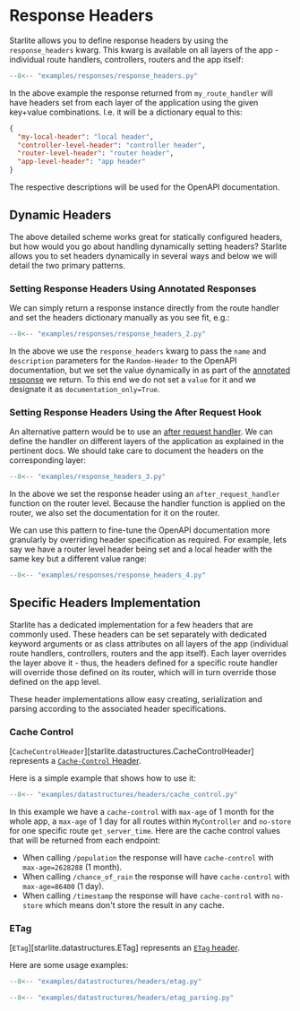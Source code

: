 # Response Headers

Starlite allows you to define response headers by using the `response_headers` kwarg. This kwarg is
available on all layers of the app - individual route handlers, controllers, routers and the app
itself:

```py
--8<-- "examples/responses/response_headers.py"
```

In the above example the response returned from `my_route_handler` will have headers set from each layer of the
application using the given key+value combinations. I.e. it will be a dictionary equal to this:

```json
{
  "my-local-header": "local header",
  "controller-level-header": "controller header",
  "router-level-header": "router header",
  "app-level-header": "app header"
}
```

The respective descriptions will be used for the OpenAPI documentation.

## Dynamic Headers

The above detailed scheme works great for statically configured headers, but how would you go about handling dynamically
setting headers? Starlite allows you to set headers dynamically in several ways and below we will detail the two
primary patterns.

### Setting Response Headers Using Annotated Responses

We can simply return a response instance directly from the route handler and set the headers dictionary manually
as you see fit, e.g.:

```py
--8<-- "examples/responses/response_headers_2.py"
```

In the above we use the `response_headers` kwarg to pass the `name` and `description` parameters for the `Random-Header`
to the OpenAPI documentation, but we set the value dynamically in as part of
the [annotated response](3-returning-responses.md#annotated-responses) we return. To this end we do not set a `value`
for it and we designate it as `documentation_only=True`.

### Setting Response Headers Using the After Request Hook

An alternative pattern would be to use an [after request handler](../13-lifecycle-hooks.md#after-request). We can define
the handler on different layers of the application as explained in the pertinent docs. We should take care to document
the headers on the corresponding layer:

```py
--8<-- "examples/response_headers_3.py"
```

In the above we set the response header using an `after_request_handler` function on the router level. Because the
handler function is applied on the router, we also set the documentation for it on the router.

We can use this pattern to fine-tune the OpenAPI documentation more granularly by overriding header specification as
required. For example, lets say we have a router level header being set and a local header with the same key but a
different value range:

```py
--8<-- "examples/responses/response_headers_4.py"
```

## Specific Headers Implementation

Starlite has a dedicated implementation for a few headers that are commonly used. These headers can be set separately
with dedicated keyword arguments or as class attributes on all layers of the app (individual route handlers, controllers,
routers and the app itself). Each layer overrides the layer above it - thus, the headers defined for a specific route
handler will override those defined on its router, which will in turn override those defined on the app level.

These header implementations allow easy creating, serialization and parsing according to the associated header
specifications.

### Cache Control

[`CacheControlHeader`][starlite.datastructures.CacheControlHeader] represents a
[`Cache-Control` Header](https://developer.mozilla.org/en-US/docs/Web/HTTP/Headers/Cache-Control).

Here is a simple example that shows how to use it:

```py title="Cache Control Header"
--8<-- "examples/datastructures/headers/cache_control.py"
```

In this example we have a `cache-control` with `max-age` of 1 month for the whole app, a `max-age` of
1 day for all routes within `MyController` and `no-store` for one specific route `get_server_time`. Here are the cache
control values that will be returned from each endpoint:

- When calling `/population` the response will have `cache-control` with `max-age=2628288` (1 month).
- When calling `/chance_of_rain` the response will have `cache-control` with `max-age=86400` (1 day).
- When calling `/timestamp` the response will have `cache-control` with `no-store` which means don't store the result
in any cache.

### ETag

[`ETag`][starlite.datastructures.ETag] represents an
[`ETag` header](https://developer.mozilla.org/en-US/docs/Web/HTTP/Headers/ETag).

Here are some usage examples:

```py title="Returning ETag headers"
--8<-- "examples/datastructures/headers/etag.py"
```

```py title="Parsing ETag heaers"
--8<-- "examples/datastructures/headers/etag_parsing.py"
```
